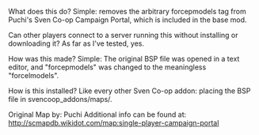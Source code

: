What does this do?
Simple: removes the arbitrary forcepmodels tag from Puchi's Sven Co-op Campaign Portal, which is included in the base mod.

Can other players connect to a server running this without installing or downloading it?
As far as I've tested, yes.

How was this made?
Simple: The original BSP file was opened in a text editor, and "forcepmodels" was changed to the meaningless "forcelmodels".

How is this installed?
Like every other Sven Co-op addon: placing the BSP file in svencoop_addons/maps/.

Original Map by: Puchi
Additional info can be found at: http://scmapdb.wikidot.com/map:single-player-campaign-portal
